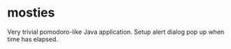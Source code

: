 # mosties
Very trivial pomodoro-like Java application. Setup alert dialog pop up when time has elapsed.
